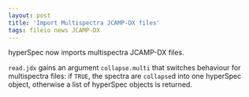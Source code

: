 ```yaml
---
layout: post
title: 'Import Multispectra JCAMP-DX files'
tags: fileio news JCAMP-DX
---
```


hyperSpec now imports multispectra JCAMP-DX files. 

<!-- end excerpt -->

`read.jdx` gains an argument `collapse.multi` that switches behaviour for multispectra files: if
`TRUE`, the spectra are `collapse`d into one hyperSpec object, otherwise a list of hyperSpec objects
is returned.


